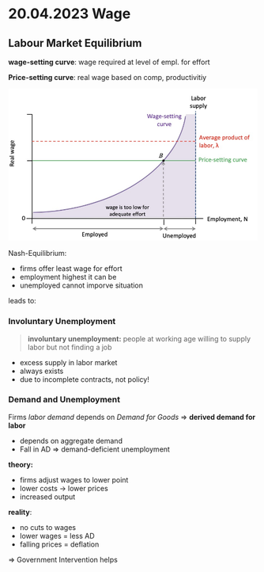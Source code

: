 # 20.04.2023 Wage



## Labour Market Equilibrium

**wage-setting curve**: wage required at level of empl. for effort

**Price-setting curve**: real wage based on comp, productivitiy







![img](../images/2023-04-19_14-46-51.jpg)

Nash-Equilibrium:

- firms offer least wage for effort
- employment highest it can be
- unemployed cannot imporve situation

leads to:

### Involuntary Unemployment

> **involuntary unemployment:** people at working age willing to supply labor but not finding a job

- excess supply in labor market
- always exists
- due to incomplete contracts, not policy!



### Demand and Unemployment

Firms *labor demand* depends on *Demand for Goods* => **derived demand for labor**

- depends on aggregate demand
- Fall in AD => demand-deficient unemployment



**theory:**

- firms adjust wages to lower point
- lower costs -> lower prices 
- increased output

**reality**:

- no cuts to wages
- lower wages = less AD
- falling prices = deflation

=> Government Intervention helps



